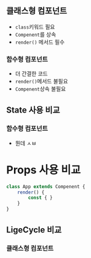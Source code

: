 ## 클래스형 컴포넌트
- `class`키워드 필요
- `Compenent`를 상속
- `render()` 메서드 필수
### 함수형 컴포넌트
- 더 간결한 코드
- `render()`메서드 불필요
- `Compenent`상속 불필요
## State 사용 비교
### 함수형 컴포넌트
-  뭔데 ㅅㅂ
# Props 사용 비교
```js
class App extends Compenent {
	render() {
		const { }
	}
}
```

## LigeCycle 비교
### 클래스형 컴포넌트

